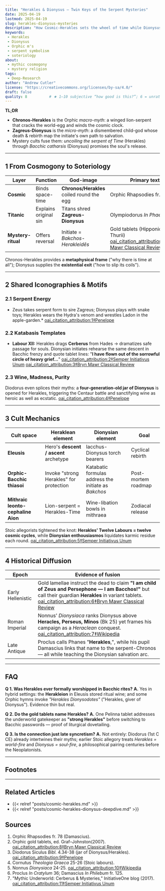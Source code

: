 ```yaml
---
title: "Herakles & Dionysus — Twin Keys of the Serpent Mysteries"
date: 2025-04-19
lastmod: 2025-04-19
slug: herakles-dionysus-mysteries
description: "How Cosmic-Herakles sets the wheel of time while Dionysus turns it toward liberation in Orphic-Bacchic cults."
keywords:
 - Herakles
 - Dionysus
 - Orphic m's
 - serpent symbolism
 - soteriology
about:
 - mythic cosmogony
 - mystery religion
tags:
 - Deep-Research
author: "Andrew Cutler"
license: "https://creativecommons.org/licenses/by-sa/4.0/"
draft: false
quality: 8          # ★ 1‒10 subjective “how good is this?”; 6 = unrated/OK
---
```


**TL;DR**

- **Chronos-Herakles** is the Orphic *macro-myth*: a winged lion-serpent that cracks the world-egg and winds the cosmic clock.
- **Zagreus-Dionysus** is the *micro-myth*: a dismembered child-god whose death & rebirth map the initiate's own path to salvation.
- Mystery cults fuse them: *uncoiling the serpent of Time* (Herakles) through *Bacchic catharsis* (Dionysus) promises the soul's release.

---

## 1 From Cosmogony to Soteriology

| Layer | Function | God-image | Primary text |
|-------|----------|-----------|--------------|
| **Cosmic** | Binds space-time | **Chronos/Herakles** coiled round the egg | Orphic Rhapsodies fr. 78 |
| **Titanic** | Explains original sin | Titans shred **Zagreus-Dionysus** | Olympiodorus *In Phaed.* I 3 |
| **Mystery-ritual** | Offers reversal | Initiate = *Bakchos-Herakleidēs* | Gold tablets (Hipponion, Thurii) [oai_citation_attribution:0‡Bryn Mawr Classical Review](https://bmcr.brynmawr.edu/2008/2008.10.16/) |

Chronos-Herakles provides a **metaphysical frame** ("why there is time at all"); Dionysus supplies the **existential exit** ("how to slip its coils").

---

## 2 Shared Iconographies & Motifs

### 2.1 Serpent Energy
* Zeus takes serpent form to sire Zagreus; Dionysus plays with snake toys; Herakles wears the Hydra's venom and wrestles Ladon in the apple-garden.* [oai_citation_attribution:1‡Penelope](https://penelope.uchicago.edu/Thayer/E/Roman/Texts/Diodorus_Siculus/4B%2A.html)

### 2.2 Katabasis Templates
* **Labour XII:** Herakles drags **Cerberus** from Hades → dramatizes safe passage for souls. Dionysian initiates rehearse the same descent in Bacchic frenzy and quote tablet lines: "**I have flown out of the sorrowful circle of heavy grief…**" [oai_citation_attribution:2‡Semper Initiativus Unum](https://initiativeone.blogspot.com/2017/01/mythic-underworld-cerebus-and-mysteries.html) [oai_citation_attribution:3‡Bryn Mawr Classical Review](https://bmcr.brynmawr.edu/2008/2008.10.16/)

### 2.3 Wine, Madness, Purity
Diodorus even splices their myths: a **four-generation-old jar of Dionysus** is opened for Herakles, triggering the Centaur battle and sanctifying wine as heroic as well as ecstatic. [oai_citation_attribution:4‡Penelope](https://penelope.uchicago.edu/Thayer/E/Roman/Texts/Diodorus_Siculus/4B%2A.html)

---

## 3 Cult Mechanics

| Cult space | Heraklean element | Dionysian element | Goal |
|------------|------------------|-------------------|------|
| **Eleusis** | Hero's **descent / ascent** archetype | Iacchus-Dionysus torch bearers | Cyclical rebirth |
| **Orphic-Bacchic thiasoi** | Invoke "strong Herakles" for protection | Katabatic formulas address the initiate as *Bakchos* | Post-mortem roadmap |
| **Mithraic leonto-cephaline Aion** | Lion-serpent = Herakles-Time | Wine-libation bowls in mithraea | Zodiacal release |

Stoic allegorists tightened the knot: **Herakles' Twelve Labours = twelve cosmic cycles**, while **Dionysian enthousiasmos** liquidates karmic residue each round. [oai_citation_attribution:5‡Semper Initiativus Unum](https://initiativeone.blogspot.com/2017/01/mythic-underworld-cerebus-and-mysteries.html)

---

## 4 Historical Diffusion

| Epoch | Evidence of fusion |
|-------|-------------------|
| Early Hellenistic | Gold lamellae instruct the dead to claim **"I am child of Zeus and Persephone — I am Bacchos!"** but call their guardian **Herakles** in variant tablets. [oai_citation_attribution:6‡Bryn Mawr Classical Review](https://bmcr.brynmawr.edu/2008/2008.10.16/) |
| Roman Imperial | Nonnus' *Dionysiaca* ranks Dionysus above **Heracles, Perseus, Minos** (Bk 25) yet frames his campaign as a *Heraclean* conquest. [oai_citation_attribution:7‡Wikipedia](https://en.wikipedia.org/wiki/Dionysiaca) |
| Late Antique | Proclus calls Phanes "**Herakles**,", while his pupil Damascius links that name to the serpent-Chronos — all while teaching the Dionysian salvation arc. |

---

## FAQ <!-- retains FAQPage schema support -->

**Q 1. Was Herakles ever formally worshipped in Bacchic rites?**
**A.** Yes in hybrid settings: the **Herakleion** in Eleusis stored ritual wine; and some Orphic hymns invoke *"Herakles Dionysodotes"* ("Herakles, giver of Dionysus"). Evidence thin but real.

**Q 2. Do the gold tablets name Herakles?**
**A.** One Pelinna tablet addresses the underworld gatekeeper as **"strong Herakles"** before switching to Bacchic passwords — proof of liturgical dovetailing.

**Q 3. Is the connection just late syncretism?**
**A.** Not entirely: Diodorus (1st C CE) already intertwines their myths; earlier Stoic allegory treats *Herakles = world-fire* and *Dionysus = soul-fire*, a philosophical pairing centuries before the Neoplatonists.

---

## Footnotes

[^orpic-egg]: Damascius, *De Principiis* I 316; serpent Chronos-Herakles cracks the egg.

---

## Related Articles

- {{< relref "posts/cosmic-herakles.md" >}}
- {{< relref "posts/cosmic-herakles-dionysus-deepdive.md" >}}

## Sources

1. Orphic Rhapsodies fr. 78 (Damascius).
2. Orphic gold tablets, ed. Graf–Johnston(2007). [oai_citation_attribution:8‡Bryn Mawr Classical Review](https://bmcr.brynmawr.edu/2008/2008.10.16/)
3. Diodorus Siculus *Bibl.* 4.34-38 (jar of Dionysus/Herakles). [oai_citation_attribution:9‡Penelope](https://penelope.uchicago.edu/Thayer/E/Roman/Texts/Diodorus_Siculus/4B%2A.html)
4. Cornutus *Theologia Graeca* 25-26 (Stoic labours).
5. Nonnus *Dionysiaca* 24-25. [oai_citation_attribution:10‡Wikipedia](https://en.wikipedia.org/wiki/Dionysiaca)
6. Proclus *In Cratylum* 36; Damascius *In Philebum* fr. 125.
7. "Mythic Underworld: Cerberus & Mysteries," InitiativeOne blog (2017). [oai_citation_attribution:11‡Semper Initiativus Unum](https://initiativeone.blogspot.com/2017/01/mythic-underworld-cerebus-and-mysteries.html)

